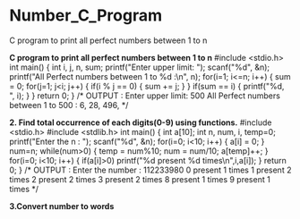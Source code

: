 # Number_C_Program
C program to print all perfect numbers between 1 to n


**C program to print all perfect numbers between 1 to n**
#include <stdio.h>
int main()
{
    int i, j, n, sum;
    printf("Enter upper limit: ");
    scanf("%d", &n);
    printf("All Perfect numbers between 1 to %d :\n", n);
    for(i=1; i<=n; i++)
    {
        sum = 0;
        for(j=1; j<i; j++)
        {
            if(i % j == 0)
            {
                sum += j;
            }
        }
        if(sum == i)
        {
            printf("%d, ", i);
        }
    }
    return 0;
}
/*
OUTPUT :
Enter upper limit: 500
All Perfect numbers between 1 to 500 :
6, 28, 496,
*/

**2. Find total occurrence of each digits(0-9) using functions.**
#include <stdio.h>
#include <stdlib.h>
int main()
{
    int a[10];
    int n, num, i, temp=0;
    printf("Enter the n : ");
    scanf("%d", &n);
    for(i=0; i<10; i++)
    {
        a[i] = 0;
    }
    num=n;
    while(num>0)
    {
        temp = num%10;
        num = num/10;
        a[temp]++;
    }
    for(i=0; i<10; i++)
    {
        if(a[i]>0)
            printf("%d present %d times\n",i,a[i]);
    }
    return 0;
}
/*
OUTPUT :
Enter the number : 112233980
0 present 1 times
1 present 2 times
2 present 2 times
3 present 2 times
8 present 1 times
9 present 1 times
*/

**3.Convert number to words**
